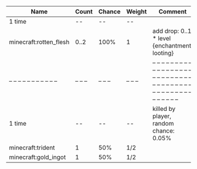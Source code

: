 | Name                   | Count | Chance | Weight | Comment                                                                                                |
| ---------------------- | ----- | ------ | ------ | ------------------------------------------------------------------------------------------------------ |
| 1 time                 |    -- |     -- |     -- |                                                                                                        |
| minecraft:rotten_flesh |  0..2 |   100% |      1 | add drop: 0..1 * level {enchantment: looting}                                                          |
| – – – – – – – – – – –  | – – – | – – –  | – – –  | – – – – – – – – – – – – – – – – – – – – – – – – – – – – – – – – – – – – – – – – – – – – – – – – – – –  |
| 1 time                 |    -- |     -- |     -- | killed by player, random chance: 0.05%|{enchantment: looting}: 0.060000000000000005% + 0.01%*(level-1) |
| minecraft:trident      |     1 |    50% |    1/2 |                                                                                                        |
| minecraft:gold_ingot   |     1 |    50% |    1/2 |                                                                                                        |